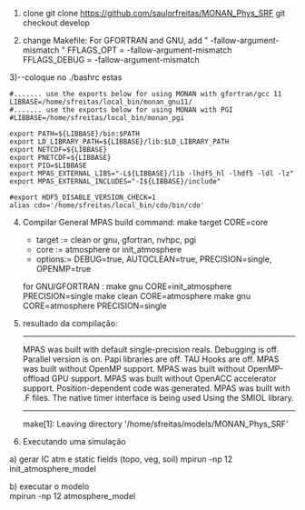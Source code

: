 1) clone
    git clone https://github.com/saulorfreitas/MONAN_Phys_SRF
    git checkout develop

2) change Makefile: 
    For GFORTRAN and GNU, add " -fallow-argument-mismatch " 
    FFLAGS_OPT =  -fallow-argument-mismatch 
    FFLAGS_DEBUG = -fallow-argument-mismatch 

3)--coloque no ./bashrc estas

    #....... use the exports below for using MONAN with gfortran/gcc 11
    LIBBASE=/home/sfreitas/local_bin/monan_gnu11/
    #....... use the exports below for using MONAN with PGI
    #LIBBASE=/home/sfreitas/local_bin/monan_pgi

    export PATH=${LIBBASE}/bin:$PATH
    export LD_LIBRARY_PATH=${LIBBASE}/lib:$LD_LIBRARY_PATH
    export NETCDF=${LIBBASE}
    export PNETCDF=${LIBBASE}
    export PIO=$LIBBASE
    export MPAS_EXTERNAL_LIBS="-L${LIBBASE}/lib -lhdf5_hl -lhdf5 -ldl -lz"
    export MPAS_EXTERNAL_INCLUDES="-I${LIBBASE}/include"

    #export HDF5_DISABLE_VERSION_CHECK=1
    alias cdo='/home/sfreitas/local_bin/cdo/bin/cdo'


4) Compilar
      General MPAS build command:
      make target CORE=core <options>
      - target := clean or gnu, gfortran, nvhpc, pgi
      - core   := atmosphere or init_atmosphere
      - options:= DEBUG=true, AUTOCLEAN=true, PRECISION=single, OPENMP=true
     
     for GNU/GFORTRAN :
     make gnu CORE=init_atmosphere PRECISION=single
     make clean CORE=atmosphere
     make gnu CORE=atmosphere PRECISION=single

5) resultado da compilação:
    *******************************************************************************
    MPAS was built with default single-precision reals.
    Debugging is off.
    Parallel version is on.
    Papi libraries are off.
    TAU Hooks are off.
    MPAS was built without OpenMP support.
    MPAS was built without OpenMP-offload GPU support.
    MPAS was built without OpenACC accelerator support.
    Position-dependent code was generated.
    MPAS was built with .F files.
    The native timer interface is being used
    Using the SMIOL library.
    *******************************************************************************
    make[1]: Leaving directory '/home/sfreitas/models/MONAN_Phys_SRF'

6) Executando uma simulação

  a) gerar IC atm e static fields (topo, veg, soil) 
     mpirun -np 12 init_atmosphere_model 

  b) executar o modelo  
     mpirun -np 12 atmosphere_model 
